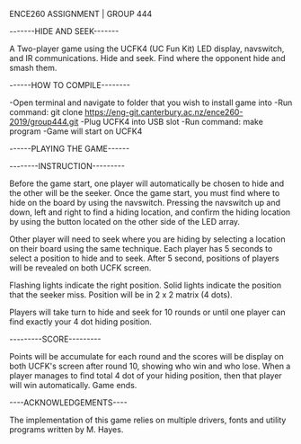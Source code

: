ENCE260 ASSIGNMENT | GROUP 444



-------HIDE AND SEEK-------

A Two-player game using the UCFK4 (UC Fun Kit) LED display, navswitch, and IR 
communications. Hide and seek. Find where the opponent hide and smash them.


------HOW TO COMPILE--------

-Open terminal and navigate to folder that you wish to install game into
-Run command: git clone https://eng-git.canterbury.ac.nz/ence260-2019/group444.git
-Plug UCFK4 into USB slot
-Run command: make program
-Game will start on UCFK4



------PLAYING THE GAME------

--------INSTRUCTION---------

Before the game start, one player will automatically be chosen to hide and the other will be the seeker.
Once the game start, you must find where to hide on the board by using the navswitch. Pressing the navswitch up and down, left and right to find a hiding location, and confirm the hiding location by using the button located on the other side of the LED array. 

Other player will need to seek where you are hiding by selecting a location on their board using the same technique. Each player has 5 seconds to select a position to hide and to seek.
After 5 second, positions of players will be revealed on both UCFK screen. 

Flashing lights indicate the right position. Solid lights indicate the position that the seeker miss.
Position will be in 2 x 2 matrix (4 dots).

Players will take turn to hide and seek for 10 rounds or until one player can find exactly your 4 dot hiding position. 

---------SCORE---------

Points will be accumulate for each round and the scores will be display on both UCFK's screen after round 10, showing who win and who lose. When a player manages to find total 4 dot of your hiding position, then that player will win automatically. Game ends.

----ACKNOWLEDGEMENTS----

The implementation of this game relies on multiple drivers, fonts and 
utility programs written by M. Hayes.

